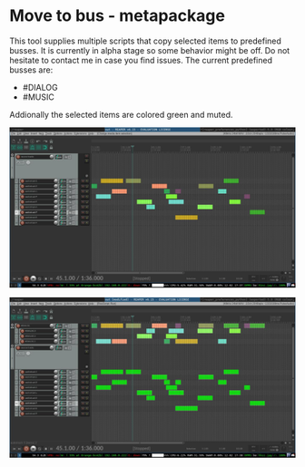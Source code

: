 # Move to bus - metapackage

This tool supplies multiple scripts that copy selected items to predefined busses.
It is currently in alpha stage so some behavior might be off.
Do not hesitate to contact me in case you find issues.
The current predefined busses are:

* #DIALOG
* #MUSIC

Addionally the selected items are colored green and muted.

![Items before the move](./move_to_bus_01.png)

![Items after the move](./move_to_bus_02.png)
